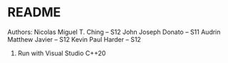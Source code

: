 # README

Authors:
Nicolas Miguel T. Ching – S12
John Joseph Donato – S11
Audrin Matthew Javier – S12
Kevin Paul Harder – S12

1. Run with Visual Studio C++20
